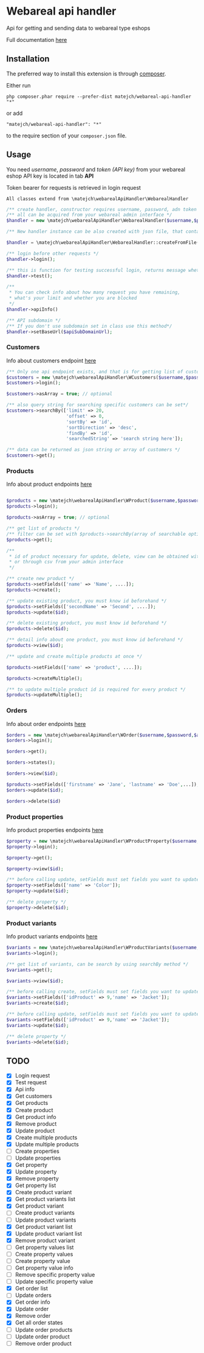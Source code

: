 Webareal api handler
====================
Api for getting and sending data to webareal type eshops

Full documentation [here](https://webareal.docs.apiary.io/#)

Installation
------------

The preferred way to install this extension is through [composer](http://getcomposer.org/download/).

Either run

```
php composer.phar require --prefer-dist matejch/webareal-api-handler "*"
```

or add

```
"matejch/webareal-api-handler": "*"
```

to the require section of your `composer.json` file.


Usage
-----


You need _username_, _password_ and _token (API key)_ from your webareal eshop
API key is located in tab **API**

Token bearer for requests is retrieved in login request


``
All classes extend from \matejch\webarealApiHandler\WebarealHandler
``

```php
/** create handler, constructor requires username, password, adn token */
/** all can be acquired from your webareal admin interface */
$handler = new \matejch\webarealApiHandler\WebarealHandler($username,$password,$apiToken);

/** New handler instance can be also created with json file, that contains username, password, apiKey and url(optional) */

$handler = \matejch\webarealApiHandler\WebarealHandler::createFromFile('path_to_the_json_file');

/** login before other requests */
$handler->login();

/** this is function for testing successful login, returns message whether access was granted */
$handler->test();

/** 
 * You can check info about how many request you have remaining, 
 * what's your limit and whether you are blocked 
 */
$handler->apiInfo()

/** API subdomain */
/** If you don't use subdomain set in class use this method*/
$handler->setBaseUrl($apiSubDomainUrl);
```

### Customers
Info about customers endpoint [here](https://webareal.docs.apiary.io/#reference/0/working-with-registered-customers/get-all-registered-customers)
```php
/** Only one api endpoint exists, and that is for getting list of customers */
$customers = new \matejch\webarealApiHandler\WCustomers($username,$password,$apiToken);
$customers->login();

$customers->asArray = true; // optional

/** also query string for searching specific customers can be set*/
$customers->searchBy(['limit' => 20,
                      'offset' => 0,
                      'sortBy' => 'id',
                      'sortDirection' => 'desc',
                      'findBy' => 'id',
                      'searchedString' => 'search string here']);

/** data can be returned as json string or array of customers */
$customers->get();
```

### Products
Info about product endpoints [here](https://webareal.docs.apiary.io/#reference/0/create-product/get-product-list)

```php

$products = new \matejch\webarealApiHandler\WProduct($username,$password,$apiToken);
$products->login();

$products->asArray = true; // optional

/** get list of products */
/** filter can be set with $products->searchBy(array of searchable options) */
$products->get();

/** 
 * id of product necessary for update, delete, view can be obtained with get() method, 
 * or through csv from your admin interface
 */

/** create new product */
$products->setFields(['name' => 'Name', ....]);
$products->create();

/** update existing product, you must know id beforehand */
$products->setFields(['secondName' => 'Second', ....]);
$products->update($id);

/** delete existing product, you must know id beforehand */
$products->delete($id);

/** detail info about one product, you must know id beforehand */
$products->view($id);

/** update and create multiple products at once */

$products->setFields(['name' => 'product', ....]);

$products->createMultiple();

/** to update multiple product id is required for every product */
$products->updateMultiple();
```

### Orders

Info about order endpoints [here](https://webareal.docs.apiary.io/#reference/0/order-list)

```php
$orders = new \matejch\webarealApiHandler\WOrder($username,$password,$apiToken);
$orders->login();

$orders->get();

$orders->states();

$orders->view($id);

$products->setFields(['firstname' => 'Jane', 'lastname' => 'Doe',...]);
$orders->update($id);

$orders->delete($id)
```

### Product properties
Info product properties endpoints [here](https://webareal.docs.apiary.io/#reference/0/multiple-manipulation-with-products/update-property)

```php
$property = new \matejch\webarealApiHandler\WProductProperty($username,$password,$apiToken);
$property->login();

$property->get();

$property->view($id);

/** before calling update, setFields must set fields you want to update on property */
$property->setFields(['name' => 'Color']);
$property->update($id);

/** delete property */
$property->delete($id);
```

### Product variants
Info product variants endpoints [here](https://webareal.docs.apiary.io/#reference/0/get-product-variants/create-product-variant)

```php
$variants = new \matejch\webarealApiHandler\WProductVariants($username,$password,$apiToken);
$variants->login();

/** get list of variants, can be search by using searchBy method */
$variants->get();

$variants->view($id);

/** before calling create, setFields must set fields you want to update on property */
$variants->setFields(['idProduct' => 9,'name' => 'Jacket']);
$variants->create($id);

/** before calling update, setFields must set fields you want to update on property */
$variants->setFields(['idProduct' => 9,'name' => 'Jacket']);
$variants->update($id);

/** delete property */
$variants->delete($id);
```

TODO
-----

- [x] Login request
- [x] Test request
- [x] Api info
- [x] Get customers
- [x] Get products
- [x] Create product
- [x] Get product info
- [x] Remove product
- [x] Update product
- [x] Create multiple products
- [x] Update multiple products
- [ ] Create properties
- [ ] Update properties
- [x] Get property
- [x] Update property
- [x] Remove property
- [x] Get property list
- [x] Create product variant
- [x] Get product variants list
- [x] Get product variant
- [ ] Create product variants
- [ ] Update product variants
- [x] Get product variant list
- [x] Update product variant list
- [x] Remove product variant
- [ ] Get property values list
- [ ] Create property values
- [ ] Create property value
- [ ] Get property value info
- [ ] Remove specific property value
- [ ] Update specific property value
- [x] Get order list
- [ ] Update orders
- [x] Get order info
- [x] Update order
- [x] Remove order
- [x] Get all order states
- [ ] Update order products
- [ ] Update order product
- [ ] Remove order product